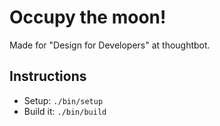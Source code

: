 Occupy the moon!
================

Made for "Design for Developers" at thoughtbot.

## Instructions

* Setup: `./bin/setup`
* Build it: `./bin/build`
